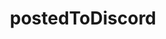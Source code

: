 ---
title: postedToDiscord
api:
  file: scyted-tv-api.json
  operationId: get_loydshelperbluesky{username}posted-to-discord
deprecated: false
hidden: false
link:
  new_tab: false
metadata:
  robots: index
---